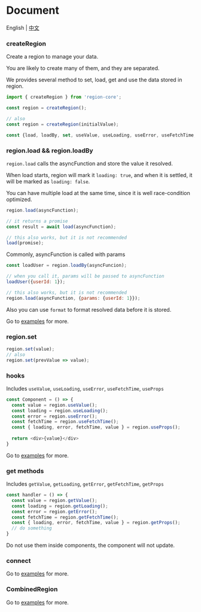 # Document

English | [中文](https://github.com/regionjs/region-core/blob/master/docs/Document-zh_CN.md)

### createRegion

Create a region to manage your data.

You are likely to create many of them, and they are separated.

We provides several method to set, load, get and use the data stored in region.

```javascript
import { createRegion } from 'region-core';

const region = createRegion();

// also
const region = createRegion(initialValue);

const {load, loadBy, set, useValue, useLoading, useError, useFetchTime, useProps} = region;
```

### region.load && region.loadBy

`region.load` calls the asyncFunction and store the value it resolved.

When load starts, region will mark it `loading: true`, and when it is settled, it will be marked as `loading: false`.

You can have multiple load at the same time, since it is well race-condition optimized.

```javascript
region.load(asyncFunction);

// it returns a promise
const result = await load(asyncFunction);

// this also works, but it is not recommended
load(promise);
```

Commonly, asyncFunction is called with params

```javascript
const loadUser = region.loadBy(asyncFuncion);

// when you call it, params will be passed to asyncFunction
loadUser({userId: 1});

// this also works, but it is not recommended
region.load(asyncFunction, {params: {userId: 1}});
```

Also you can use `format` to format resolved data before it is stored.

Go to [examples](https://regionjs.github.io/region-core/#CURD) for more.

### region.set

```javascript
region.set(value);
// also
region.set(prevValue => value);
```

### hooks

Includes `useValue`, `useLoading`, `useError`, `useFetchTime`, `useProps`

```javascript
const Component = () => {
  const value = region.useValue();
  const loading = region.useLoading();
  const error = region.useError();
  const fetchTime = region.useFetchTime();
  const { loading, error, fetchTime, value } = region.useProps();
  
  return <div>{value}</div>
}
```

Go to [examples](https://regionjs.github.io/region-core/#UseValue) for more.

### get methods

Includes `getValue`, `getLoading`, `getError`, `getFetchTime`, `getProps`

```javascript
const handler = () => {
  const value = region.getValue();
  const loading = region.getLoading();
  const error = region.getError();
  const fetchTime = region.getFetchTime();
  const { loading, error, fetchTime, value } = region.getProps();
  // do something
}
```

Do not use them inside components, the component will not update.

### connect

Go to [examples](https://regionjs.github.io/region-core/#connect) for more.

### CombinedRegion

Go to [examples](https://regionjs.github.io/region-core/#CombinedError) for more.
